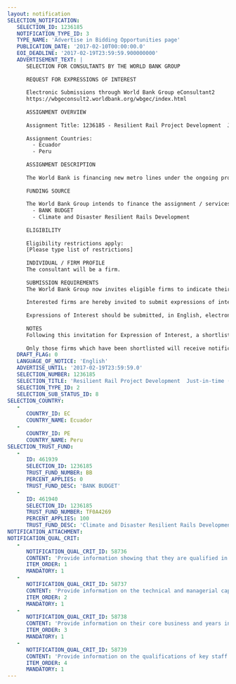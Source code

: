 ```yaml
---
layout: notification
SELECTION_NOTIFICATION: 
   SELECTION_ID: 1236185
   NOTIFICATION_TYPE_ID: 3
   TYPE_NAME: 'Advertise in Bidding Opportunities page'
   PUBLICATION_DATE: '2017-02-10T00:00:00.0'
   EOI_DEADLINE: '2017-02-19T23:59:59.900000000'
   ADVERTISEMENT_TEXT: |
      SELECTION FOR CONSULTANTS BY THE WORLD BANK GROUP
      
      REQUEST FOR EXPRESSIONS OF INTEREST
      
      Electronic Submissions through World Bank Group eConsultant2
      https://wbgeconsult2.worldbank.org/wbgec/index.html
      
      ASSIGNMENT OVERVIEW
      
      Assignment Title: 1236185 - Resilient Rail Project Development  Just-in-time (JIT) Services for Quito and Lima Metros
      
      Assignment Countries:
        - Ecuador
        - Peru
      
      ASSIGNMENT DESCRIPTION
      
      The World Bank is financing new metro lines under the ongoing projects for Lima Metro Line 2 (P145610) and Quito Metro Line 1 (P144489). The objectives of this just-in-time (JIT) service are to seek expert advice on: (a) Seismic resilient designs and appropriate seismic standards for underground structures considering international good practices for both Lima and Quito metros; and (b)	Emergency evacuation protocols including emergency exit layouts for Lima Metro 2.
      
      FUNDING SOURCE
      
      The World Bank Group intends to finance the assignment / services described below under the following:
        - BANK BUDGET
        - Climate and Disaster Resilient Rails Development
      
      ELIGIBILITY
      
      Eligibility restrictions apply:
      [Please type list of restrictions]
      
      INDIVIDUAL / FIRM PROFILE
      The consultant will be a firm. 
      
      SUBMISSION REQUIREMENTS
      The World Bank Group now invites eligible firms to indicate their interest in providing the services.  Interested firms must provide information indicating that they are qualified to perform the services (brochures, description of similar assignments, experience in similar conditions, availability of appropriate skills among staff, etc. for firms; CV and cover letter for individuals).  Please note that the total size of all attachments should be less than 5MB.  Consultants may associate to enhance their qualifications.
      
      Interested firms are hereby invited to submit expressions of interest.
      
      Expressions of Interest should be submitted, in English, electronically through World Bank Group eConsultant2 (https://wbgeconsult2.worldbank.org/wbgec/index.html)
      
      NOTES
      Following this invitation for Expression of Interest, a shortlist of qualified firms will be formally invited to submit proposals. Shortlisting and selection will be subject to the availability of funding.
      
      Only those firms which have been shortlisted will receive notification. No debrief will be provided to firms which have not been shortlisted.
   DRAFT_FLAG: 0
   LANGUAGE_OF_NOTICE: 'English'
   ADVERTISE_UNTIL: '2017-02-19T23:59:59.0'
   SELECTION_NUMBER: 1236185
   SELECTION_TITLE: 'Resilient Rail Project Development  Just-in-time (JIT) Services for Quito and Lima Metros'
   SELECTION_TYPE_ID: 2
   SELECTION_SUB_STATUS_ID: 8
SELECTION_COUNTRY: 
   - 
      COUNTRY_ID: EC
      COUNTRY_NAME: Ecuador
   - 
      COUNTRY_ID: PE
      COUNTRY_NAME: Peru
SELECTION_TRUST_FUND: 
   - 
      ID: 461939
      SELECTION_ID: 1236185
      TRUST_FUND_NUMBER: BB
      PERCENT_APPLIES: 0
      TRUST_FUND_DESC: 'BANK BUDGET'
   - 
      ID: 461940
      SELECTION_ID: 1236185
      TRUST_FUND_NUMBER: TF0A4269
      PERCENT_APPLIES: 100
      TRUST_FUND_DESC: 'Climate and Disaster Resilient Rails Development'
NOTIFICATION_ATTACHMENT: 
NOTIFICATION_QUAL_CRIT: 
   - 
      NOTIFICATION_QUAL_CRIT_ID: 58736
      CONTENT: 'Provide information showing that they are qualified in the field of the assignment.'
      ITEM_ORDER: 1
      MANDATORY: 1
   - 
      NOTIFICATION_QUAL_CRIT_ID: 58737
      CONTENT: 'Provide information on the technical and managerial capabilities of the firm.'
      ITEM_ORDER: 2
      MANDATORY: 1
   - 
      NOTIFICATION_QUAL_CRIT_ID: 58738
      CONTENT: 'Provide information on their core business and years in business.'
      ITEM_ORDER: 3
      MANDATORY: 1
   - 
      NOTIFICATION_QUAL_CRIT_ID: 58739
      CONTENT: 'Provide information on the qualifications of key staff.'
      ITEM_ORDER: 4
      MANDATORY: 1
---
```

